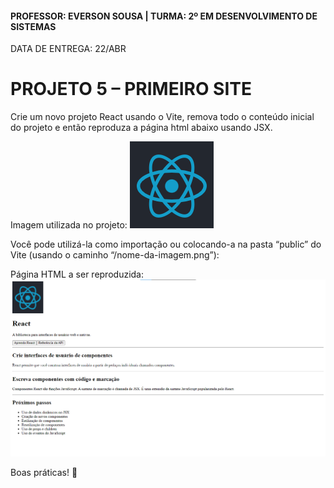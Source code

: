 #### PROFESSOR: EVERSON SOUSA | TURMA: 2º EM DESENVOLVIMENTO DE SISTEMAS

DATA DE ENTREGA: 22/ABR
# PROJETO 5 – PRIMEIRO SITE

Crie um novo projeto React usando o Vite, remova todo o conteúdo inicial do projeto e então reproduza a página html abaixo usando JSX.

Imagem utilizada no projeto:
<img src="./react.png">

Você pode utilizá-la como importação ou colocando-a na pasta “public” do Vite (usando o caminho “/nome-da-imagem.png”):

Página HTML a ser reproduzida:
<img src="screenshot-exercicio-1.png">

Boas práticas! :call_me_hand:
